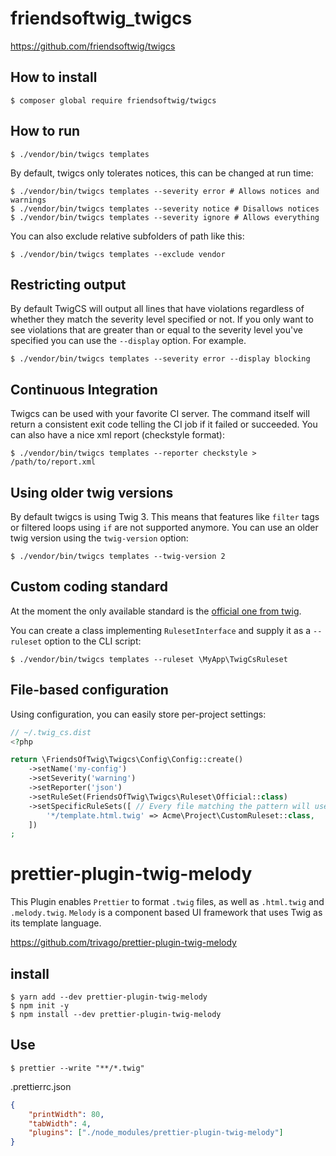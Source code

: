 friendsoftwig_twigcs
====================

https://github.com/friendsoftwig/twigcs

## How to install

	$ composer global require friendsoftwig/twigcs

## How to run

	$ ./vendor/bin/twigcs templates

By default, twigcs only tolerates notices, this can be changed at run time:

	$ ./vendor/bin/twigcs templates --severity error # Allows notices and warnings
	$ ./vendor/bin/twigcs templates --severity notice # Disallows notices
	$ ./vendor/bin/twigcs templates --severity ignore # Allows everything

You can also exclude relative subfolders of path like this:	

	$ ./vendor/bin/twigcs templates --exclude vendor

## Restricting output

By default TwigCS will output all lines that have violations regardless of whether they match the severity level specified or not. If you only want to see violations that are greater than or equal to the severity level you've specified you can use the `--display` option. For example.

	$ ./vendor/bin/twigcs templates --severity error --display blocking

## Continuous Integration

Twigcs can be used with your favorite CI server. The command itself will return a consistent exit code telling the CI job if it failed or succeeded. You can also have a nice xml report (checkstyle format):

	$ ./vendor/bin/twigcs templates --reporter checkstyle > /path/to/report.xml

## Using older twig versions

By default twigcs is using Twig 3. This means that features like `filter` tags or filtered loops using `if` are not supported anymore. You can use an older twig version using the `twig-version` option:

	$ ./vendor/bin/twigcs templates --twig-version 2

## Custom coding standard

At the moment the only available standard is the [official one from twig](https://twig.symfony.com/doc/3.x/coding_standards.html).

You can create a class implementing `RulesetInterface` and supply it as a `--ruleset` option to the CLI script:

	$ ./vendor/bin/twigcs templates --ruleset \MyApp\TwigCsRuleset

## File-based configuration

Using configuration, you can easily store per-project settings:

```php
// ~/.twig_cs.dist
<?php

return \FriendsOfTwig\Twigcs\Config\Config::create()
    ->setName('my-config')
    ->setSeverity('warning')
    ->setReporter('json')
    ->setRuleSet(FriendsOfTwig\Twigcs\Ruleset\Official::class)
    ->setSpecificRuleSets([ // Every file matching the pattern will use a different ruleset.
        '*/template.html.twig' => Acme\Project\CustomRuleset::class,
    ])
;
```

prettier-plugin-twig-melody
===========================

This Plugin enables `Prettier` to format `.twig` files, as well as `.html.twig` and `.melody.twig`. `Melody` is a component based UI framework that uses Twig as its template language.

https://github.com/trivago/prettier-plugin-twig-melody

## install

	$ yarn add --dev prettier-plugin-twig-melody
	$ npm init -y
	$ npm install --dev prettier-plugin-twig-melody

## Use

	$ prettier --write "**/*.twig"

.prettierrc.json

```json
{
    "printWidth": 80,
    "tabWidth": 4,
    "plugins": ["./node_modules/prettier-plugin-twig-melody"]
}
```